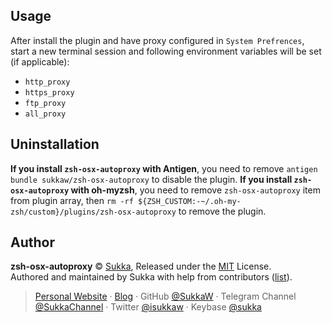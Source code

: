<!--
[![Author](https://img.shields.io/badge/Author-Sukka-b68469.svg?style=flat-square)](https://skk.moe)
[![License](https://img.shields.io/github/license/sukkaw/zsh-osx-autoproxy.svg?style=flat-square)](./LICENSE)

:nut_and_bolt: An [`oh-my-zsh`](https://ohmyz.sh/) plugin that configures proxy environment variables based on macOS's system preferences automatically.
-->
## Usage

After install the plugin and have proxy configured in `System Prefrences`, start a new terminal session and following environment variables will be set (if applicable):

- `http_proxy`
- `https_proxy`
- `ftp_proxy`
- `all_proxy`

## Uninstallation

**If you install `zsh-osx-autoproxy` with Antigen**, you need to remove `antigen bundle sukkaw/zsh-osx-autoproxy` to disable the plugin.
**If you install `zsh-osx-autoproxy` with oh-myzsh**, you need to remove `zsh-osx-autoproxy` item from plugin array, then `rm -rf ${ZSH_CUSTOM:-~/.oh-my-zsh/custom}/plugins/zsh-osx-autoproxy` to remove the plugin.

## Author

**zsh-osx-autoproxy** © [Sukka](https://github.com/SukkaW), Released under the [MIT](./LICENSE) License.<br>
Authored and maintained by Sukka with help from contributors ([list](https://github.com/SukkaW/zsh-osx-autoproxy/graphs/contributors)).

> [Personal Website](https://skk.moe) · [Blog](https://blog.skk.moe) · GitHub [@SukkaW](https://github.com/SukkaW) · Telegram Channel [@SukkaChannel](https://t.me/SukkaChannel) · Twitter [@isukkaw](https://twitter.com/isukkaw) · Keybase [@sukka](https://keybase.io/sukka)

